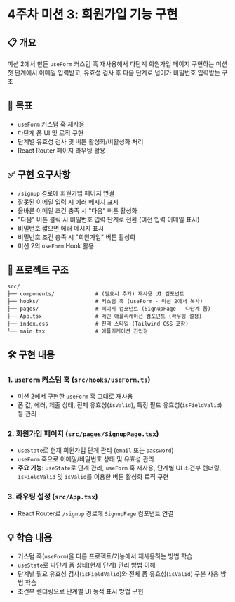 # 4주차 미션 3: 회원가입 기능 구현

## 📋 개요
미션 2에서 만든 `useForm` 커스텀 훅 재사용해서 다단계 회원가입 페이지 구현하는 미션
첫 단계에서 이메일 입력받고, 유효성 검사 후 다음 단계로 넘어가 비밀번호 입력받는 구조

## 🎯 목표
- `useForm` 커스텀 훅 재사용
- 다단계 폼 UI 및 로직 구현
- 단계별 유효성 검사 및 버튼 활성화/비활성화 처리
- React Router 페이지 라우팅 활용

## ✅ 구현 요구사항
- `/signup` 경로에 회원가입 페이지 연결
- 잘못된 이메일 입력 시 에러 메시지 표시
- 올바른 이메일 조건 충족 시 "다음" 버튼 활성화
- "다음" 버튼 클릭 시 비밀번호 입력 단계로 전환 (이전 입력 이메일 표시)
- 비밀번호 짧으면 에러 메시지 표시
- 비밀번호 조건 충족 시 "회원가입" 버튼 활성화
- 미션 2의 `useForm` Hook 활용

## 📂 프로젝트 구조

```
src/
├── components/             # (필요시 추가) 재사용 UI 컴포넌트
├── hooks/                  # 커스텀 훅 (useForm - 미션 2에서 복사)
├── pages/                  # 페이지 컴포넌트 (SignupPage - 다단계 폼)
├── App.tsx                 # 메인 애플리케이션 컴포넌트 (라우팅 설정)
├── index.css               # 전역 스타일 (Tailwind CSS 포함)
└── main.tsx                # 애플리케이션 진입점
```

## 🛠️ 구현 내용

### 1. `useForm` 커스텀 훅 (`src/hooks/useForm.ts`)
- 미션 2에서 구현한 `useForm` 훅 그대로 재사용
- 폼 값, 에러, 제출 상태, 전체 유효성(`isValid`), 특정 필드 유효성(`isFieldValid`) 등 관리

### 2. 회원가입 페이지 (`src/pages/SignupPage.tsx`)
- `useState`로 현재 회원가입 단계 관리 (`email` 또는 `password`)
- `useForm` 훅으로 이메일/비밀번호 상태 및 유효성 관리
- **주요 기능**: `useState`로 단계 관리, `useForm` 훅 재사용, 단계별 UI 조건부 렌더링, `isFieldValid` 및 `isValid`를 이용한 버튼 활성화 로직 구현

### 3. 라우팅 설정 (`src/App.tsx`)
- React Router로 `/signup` 경로에 `SignupPage` 컴포넌트 연결

## 💡 학습 내용
- 커스텀 훅(`useForm`)을 다른 프로젝트/기능에서 재사용하는 방법 학습
- `useState`로 다단계 폼 상태(현재 단계) 관리 방법 이해
- 단계별 필요 유효성 검사(`isFieldValid`)와 전체 폼 유효성(`isValid`) 구분 사용 방법 학습
- 조건부 렌더링으로 단계별 UI 동적 표시 방법 구현
